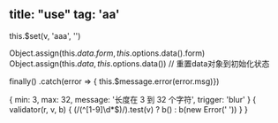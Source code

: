 title: "use"
tag: 'aa'
---

this.$set(v, 'aaa', '')

Object.assign(this.$data.form, this.$options.data().form)
Object.assign(this.$data, this.$options.data()) // 重置data对象到初始化状态

finally()
.catch(error => {  this.$message.error(error.msg)})

{ min: 3, max: 32, message: '长度在 3 到 32 个字符', trigger: 'blur' }
{ validator(r, v, b) { (/(^[1-9]\d*$)/).test(v) ? b() : b(new Error(' ')) } }